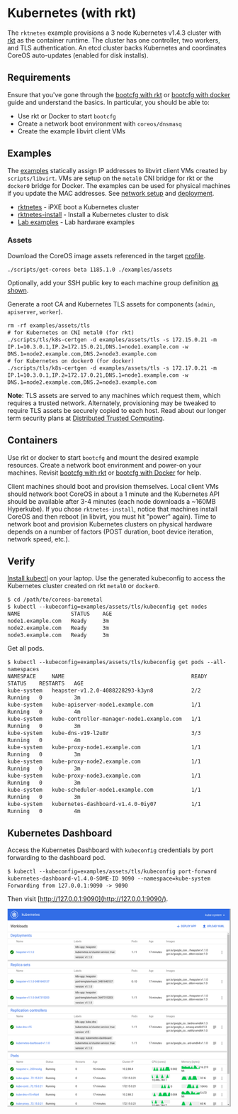 # Kubernetes (with rkt)

The `rktnetes` example provisions a 3 node Kubernetes v1.4.3 cluster with [rkt](https://github.com/coreos/rkt) as the container runtime. The cluster has one controller, two workers, and TLS authentication. An etcd cluster backs Kubernetes and coordinates CoreOS auto-updates (enabled for disk installs).

## Requirements

Ensure that you've gone through the [bootcfg with rkt](getting-started-rkt.md) or [bootcfg with docker](getting-started-docker.md) guide and understand the basics. In particular, you should be able to:

* Use rkt or Docker to start `bootcfg`
* Create a network boot environment with `coreos/dnsmasq`
* Create the example libvirt client VMs

## Examples

The [examples](../examples) statically assign IP addresses to libvirt client VMs created by `scripts/libvirt`. VMs are setup on the `metal0` CNI bridge for rkt or the `docker0` bridge for Docker. The examples can be used for physical machines if you update the MAC addresses. See [network setup](network-setup.md) and [deployment](deployment.md).

* [rktnetes](../examples/groups/rktnetes) - iPXE boot a Kubernetes cluster
* [rktnetes-install](../examples/groups/rktnetes-install) - Install a Kubernetes cluster to disk
* [Lab examples](https://github.com/dghubble/metal) - Lab hardware examples

### Assets

Download the CoreOS image assets referenced in the target [profile](../examples/profiles).

    ./scripts/get-coreos beta 1185.1.0 ./examples/assets

Optionally, add your SSH public key to each machine group definition [as shown](../examples/README.md#ssh-keys).

Generate a root CA and Kubernetes TLS assets for components (`admin`, `apiserver`, `worker`).

    rm -rf examples/assets/tls
    # for Kubernetes on CNI metal0 (for rkt)
    ./scripts/tls/k8s-certgen -d examples/assets/tls -s 172.15.0.21 -m IP.1=10.3.0.1,IP.2=172.15.0.21,DNS.1=node1.example.com -w DNS.1=node2.example.com,DNS.2=node3.example.com
    # for Kubernetes on docker0 (for docker)
    ./scripts/tls/k8s-certgen -d examples/assets/tls -s 172.17.0.21 -m IP.1=10.3.0.1,IP.2=172.17.0.21,DNS.1=node1.example.com -w DNS.1=node2.example.com,DNS.2=node3.example.com

**Note**: TLS assets are served to any machines which request them, which requires a trusted network. Alternately, provisioning may be tweaked to require TLS assets be securely copied to each host. Read about our longer term security plans at [Distributed Trusted Computing](https://coreos.com/blog/coreos-trusted-computing.html).

## Containers

Use rkt or docker to start `bootcfg` and mount the desired example resources. Create a network boot environment and power-on your machines. Revisit [bootcfg with rkt](getting-started-rkt.md) or [bootcfg with Docker](getting-started-docker.md) for help.

Client machines should boot and provision themselves. Local client VMs should network boot CoreOS in about a 1 minute and the Kubernetes API should be available after 3-4 minutes (each node downloads a ~160MB Hyperkube). If you chose `rktnetes-install`, notice that machines install CoreOS and then reboot (in libvirt, you must hit "power" again). Time to network boot and provision Kubernetes clusters on physical hardware depends on a number of factors (POST duration, boot device iteration, network speed, etc.).

## Verify

[Install kubectl](https://coreos.com/kubernetes/docs/latest/configure-kubectl.html) on your laptop. Use the generated kubeconfig to access the Kubernetes cluster created on rkt `metal0` or `docker0`.

    $ cd /path/to/coreos-baremetal
    $ kubectl --kubeconfig=examples/assets/tls/kubeconfig get nodes
    NAME                STATUS    AGE
    node1.example.com   Ready     3m
    node2.example.com   Ready     3m
    node3.example.com   Ready     3m

Get all pods.

    $ kubectl --kubeconfig=examples/assets/tls/kubeconfig get pods --all-namespaces
    NAMESPACE     NAME                                        READY     STATUS    RESTARTS   AGE
    kube-system   heapster-v1.2.0-4088228293-k3yn8            2/2       Running   0          3m
    kube-system   kube-apiserver-node1.example.com            1/1       Running   0          4m
    kube-system   kube-controller-manager-node1.example.com   1/1       Running   0          3m
    kube-system   kube-dns-v19-l2u8r                          3/3       Running   0          4m
    kube-system   kube-proxy-node1.example.com                1/1       Running   0          3m
    kube-system   kube-proxy-node2.example.com                1/1       Running   0          3m
    kube-system   kube-proxy-node3.example.com                1/1       Running   0          3m
    kube-system   kube-scheduler-node1.example.com            1/1       Running   0          3m
    kube-system   kubernetes-dashboard-v1.4.0-0iy07           1/1       Running   0          4m

## Kubernetes Dashboard

Access the Kubernetes Dashboard with `kubeconfig` credentials by port forwarding to the dashboard pod.

    $ kubectl --kubeconfig=examples/assets/tls/kubeconfig port-forward kubernetes-dashboard-v1.4.0-SOME-ID 9090 --namespace=kube-system
    Forwarding from 127.0.0.1:9090 -> 9090

Then visit [http://127.0.0.1:9090](http://127.0.0.1:9090/).

<img src='img/kubernetes-dashboard.png' class="img-center" alt="Kubernetes Dashboard"/>